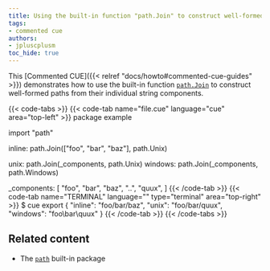 ```yaml
---
title: Using the built-in function "path.Join" to construct well-formed paths
tags:
- commented cue
authors:
- jpluscplusm
toc_hide: true
---
```


This [Commented CUE]({{< relref "docs/howto#commented-cue-guides" >}})
demonstrates how to use the built-in function
[`path.Join`](https://pkg.go.dev/cuelang.org/go/pkg/path#Join)
to construct well-formed paths from their individual string components.

{{< code-tabs >}}
{{< code-tab name="file.cue" language="cue"  area="top-left" >}}
package example

import "path"

inline: path.Join(["foo", "bar", "baz"], path.Unix)

unix:    path.Join(_components, path.Unix)
windows: path.Join(_components, path.Windows)

_components: [
	"foo",
	"bar",
	"baz",
	"..",
	"quux",
]
{{< /code-tab >}}
{{< code-tab name="TERMINAL" language="" type="terminal" area="top-right" >}}
$ cue export
{
    "inline": "foo/bar/baz",
    "unix": "foo/bar/quux",
    "windows": "foo\\bar\\quux"
}
{{< /code-tab >}}
{{< /code-tabs >}}

## Related content

- The [`path`](https://pkg.go.dev/cuelang.org/go/pkg/path) built-in package
